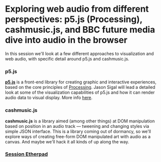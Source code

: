 # Exploring web audio from different perspectives: p5.js (Processing), cashmusic.js, and BBC future media dive into audio in the browser
  
In this session we'll look at a few different approaches to visualization and web audio, with
specific detail around p5.js and cashmusic.js. 

### p5.js
**[p5.js](http://p5js.org)** is a front-end library  for creating graphic and interactive experiences, based on the 
core principles of [Processing](https://processing.org/). Jason Sigal will lead a detailed look at 
some of the visualization capabilities of p5.js and how it can render audio data to visual 
display. More info [here](https://github.com/cashmusic/mozfest/blob/master/sessions/p5.md).
  
### cashmusic.js
**cashmusic.js** is a library aimed (among other things) at DOM manipulation based on position
in an audio track — tweening and changing styles via simple JSON interface. This is a library 
coming out of dormancy, so we'll explore ways of creating free-form DOM manipulated art with 
audio as a canvas. And maybe we'll hack it all kinds of up along the way.

### [Session Etherpad](https://festival.etherpad.mozilla.org/ZJfoAYlukB)
